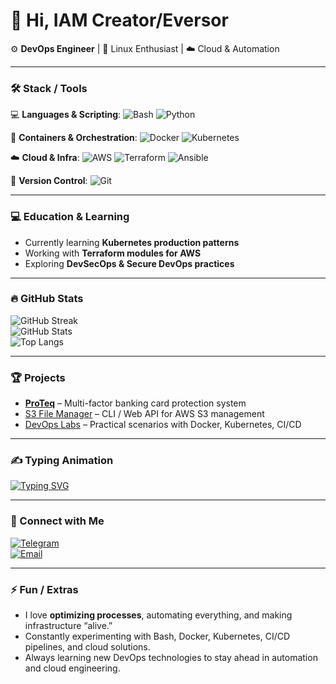 # 👋 Hi, IAM Creator/Eversor  

⚙️ **DevOps Engineer** | 🐧 Linux Enthusiast | ☁️ Cloud & Automation  

---

### 🛠️ Stack / Tools

💻 **Languages & Scripting**: ![Bash](https://img.shields.io/badge/Bash-4EAA25?logo=gnu-bash&logoColor=white) ![Python](https://img.shields.io/badge/Python-3776AB?logo=python&logoColor=white)  

🐳 **Containers & Orchestration**: ![Docker](https://img.shields.io/badge/Docker-2496ED?logo=docker&logoColor=white) ![Kubernetes](https://img.shields.io/badge/Kubernetes-326CE5?logo=kubernetes&logoColor=white)  

☁️ **Cloud & Infra**: ![AWS](https://img.shields.io/badge/AWS-FF9900?logo=amazon-aws&logoColor=white) ![Terraform](https://img.shields.io/badge/Terraform-623CE4?logo=terraform&logoColor=white) ![Ansible](https://img.shields.io/badge/Ansible-EE0000?logo=ansible&logoColor=white)  

🔧 **Version Control**: ![Git](https://img.shields.io/badge/Git-F05032?logo=git&logoColor=white)


---

### 💻 Education & Learning
- Currently learning **Kubernetes production patterns**  
- Working with **Terraform modules for AWS**  
- Exploring **DevSecOps & Secure DevOps practices**  

---

### 🔥 GitHub Stats

![GitHub Streak](https://streak-stats.demolab.com/?user=Guido737&theme=dark&hide_border=true)  
![GitHub Stats](https://github-readme-stats.vercel.app/api?username=Guido737&show_icons=true&theme=dark)  
![Top Langs](https://github-readme-stats.vercel.app/api/top-langs/?username=Guido737&layout=compact&theme=dark)  

---

### 🏆 Projects
- [**ProTeq**](https://github.com/Guido737/ProTeq) – Multi-factor banking card protection system  
- [S3 File Manager](https://github.com/Guido737/S3-File-Manager) – CLI / Web API for AWS S3 management  
- [DevOps Labs](https://github.com/Guido737/DevOps-Labs) – Practical scenarios with Docker, Kubernetes, CI/CD  

---

### ✍️ Typing Animation
[![Typing SVG](https://readme-typing-svg.demolab.com?font=Fira+Code&pause=1000&color=00F7FF&width=600&lines=Automating+all+the+things...;CI/CD+%7C+Cloud+%7C+Security;From+Bash+to+Kubernetes)](https://git.io/typing-svg)

---

### 🤝 Connect with Me
[![Telegram](https://img.shields.io/badge/Telegram-blue?logo=telegram&logoColor=white)](https://t.me/Creator/Eversor/Satus/Finis)  
[![Email](https://img.shields.io/badge/Email-red?logo=gmail&logoColor=white)](mailto:secretmarsel@gmail.com)  

---

### ⚡ Fun / Extras
- I love **optimizing processes**, automating everything, and making infrastructure “alive.”  
- Constantly experimenting with Bash, Docker, Kubernetes, CI/CD pipelines, and cloud solutions.  
- Always learning new DevOps technologies to stay ahead in automation and cloud engineering.
